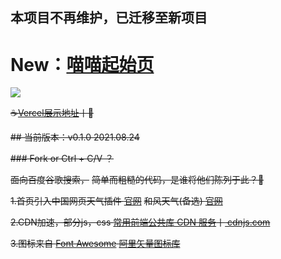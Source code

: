 ## 本项目不再维护，已迁移至新项目

# New：[喵喵起始页](https://plaidwork.github.io)

![](https://github.com/plaidwork/plaidwork.github.io/tree/main/static/icon/32.png)

~~☕[Vercel展示地址](https://search-umber.vercel.app/ "Search!搜索喵已部署至Vercel")丨🤞~~

~~## 当前版本：v0.1.0 2021.08.24~~

~~### Fork or Ctrl + C/V ？~~

~~面向百度谷歌搜索，~~
~~简单而粗糙的代码，是谁将他们陈列于此？🍉~~

~~1.首页引入中国网页天气插件 [官网](http://www.weather.com.cn "中国天气网")~~
~~和风天气(备选) [官网](https://widget.qweather.com/ "和风天气插件")~~

~~2.CDN加速，部分js，css [常用前端公共库 CDN 服务](https://css.loli.net/ "常用前端公共库 CDN 服务")丨[ cdnjs.com](https://cdnjs.com/ "cdnjs - 排名第一的免费开源 CDN")~~

~~3.图标来自 [Font Awesome](https://fontawesome.com/ "Font Awesome") [阿里矢量图标库](https://www.iconfont.cn/ "阿里巴巴矢量图标库")~~
